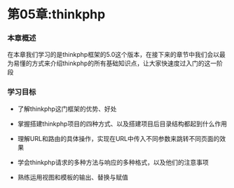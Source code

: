 # 第05章:thinkphp

### 本章概述
在本章我们学习的是thinkphp框架的5.0这个版本，在接下来的章节中我们会以最为易懂的方式来介绍thinkphp的所有基础知识点，让大家快速度过入门的这一阶段


### 学习目标

* 了解thinkphp这门框架的优势、好处

*  掌握搭建thinkphp项目的四种方式、以及搭建项目后目录结构都起到什么作用

* 理解URL和路由的具体操作，实现在URL中传入不同参数来跳转不同页面的效果

* 学会thinkphp请求的多种方法与响应的多种格式，以及他们的注意事项

* 熟练运用视图和模板的输出、替换与赋值